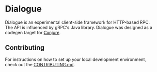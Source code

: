 # Dialogue

Dialogue is an experimental client-side framework for HTTP-based RPC. The API is influenced by gRPC's Java library.
Dialogue was designed as a codegen target for [Conjure](https://palantir.github.io/conjure).

## Contributing

For instructions on how to set up your local development environment, check out the
[CONTRIBUTING.md](./CONTRIBUTING.md).
